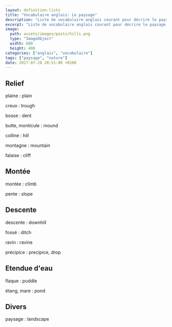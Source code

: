 ```yaml
---
layout: definition-lists
title: "Vocabulaire anglais: Le paysage"
description: "Liste de vocabulaire anglais courant pour décrire le paysage."
excerpt: "Liste de vocabulaire anglais courant pour décrire le paysage."
image:
  path: assets/images/posts/hills.png
  type: "ImageObject"
  width: 600
  height: 400
categories: ["anglais", "vocabulaire"]
tags: ["paysage", "nature"]
date: 2017-07-28 20:51:00 +0100
---
```


## Relief

plaine
: plain

creux
: trough

bosse
: dent

butte, monticule
: mound

colline
: hill

montagne
: mountain

falaise
: cliff


## Montée

montée
: climb

pente
: slope


## Descente

descente
: downhill

fossé
: ditch

ravin
: ravine

précipice
: precipice, drop


## Etendue d'eau

flaque
: puddle

étang, mare
: pond


## Divers

paysage
: landscape

